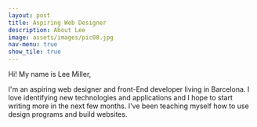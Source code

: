 ```yaml
---
layout: post
title: Aspiring Web Designer
description: About Lee
image: assets/images/pic08.jpg
nav-menu: true
show_tile: true
---
```


Hi! My name is Lee Miller, 

I'm an aspiring web designer and front-End developer living in Barcelona. I love identifying new technologies and applications and I hope to start writing more in the next few months. I've been teaching myself how to use design programs and build websites.


